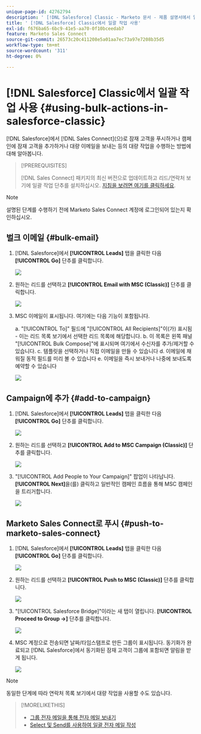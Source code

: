 ```yaml
---
unique-page-id: 42762794
description: ' [!DNL Salesforce] Classic - Marketo 문서 - 제품 설명서에서 일괄 작업 사용'
title: ' [!DNL Salesforce] Classic에서 일괄 작업 사용'
exl-id: f676ba65-6bc9-41e5-aa70-0f10bceedab7
feature: Marketo Sales Connect
source-git-commit: 26573c20c411208e5a01aa7ec73a97e7208b35d5
workflow-type: tm+mt
source-wordcount: '311'
ht-degree: 0%

---
```


# [!DNL Salesforce] Classic에서 일괄 작업 사용 {#using-bulk-actions-in-salesforce-classic}

[!DNL Salesforce]에서 [!DNL Sales Connect]&#x200B;(으)로 잠재 고객을 푸시하거나 캠페인에 잠재 고객을 추가하거나 대량 이메일을 보내는 등의 대량 작업을 수행하는 방법에 대해 알아봅니다.

>[!PREREQUISITES]
>
>[!DNL Sales Connect] 패키지의 최신 버전으로 업데이트하고 리드/연락처 보기에 일괄 작업 단추를 설치하십시오. [지침을 보려면 여기를 클릭하세요](https://s3.amazonaws.com/tout-user-store/salesforce/assets/Marketo+Sales+Engage+For+Salesforce_+Installation+and+Success+Guide.pdf).

>[!NOTE]
>
>설명된 단계를 수행하기 전에 Marketo Sales Connect 계정에 로그인되어 있는지 확인하십시오.

## 벌크 이메일 {#bulk-email}

1. [!DNL Salesforce]에서 **[!UICONTROL Leads]** 탭을 클릭한 다음 **[!UICONTROL Go]** 단추를 클릭합니다.

   ![](assets/one-5.png)

1. 원하는 리드를 선택하고 **[!UICONTROL Email with MSC (Classic)]** 단추를 클릭합니다.

   ![](assets/two-5.png)

1. MSC 이메일이 표시됩니다. 여기에는 다음 기능이 포함됩니다.

   a. &quot;[!UICONTROL To]&quot; 필드에 &quot;[!UICONTROL All Recipients]&quot;이(가) 표시됨 - 이는 리드 목록 보기에서 선택한 리드 목록에 해당합니다.
b. 이 목록은 왼쪽 패널 &quot;[!UICONTROL Bulk Compose]&quot;에 표시되며 여기에서 수신자를 추가/제거할 수 있습니다.
c. 템플릿을 선택하거나 직접 이메일을 만들 수 있습니다
d. 이메일에 채워질 동적 필드를 미리 볼 수 있습니다
e. 이메일을 즉시 보내거나 나중에 보내도록 예약할 수 있습니다

   ![](assets/three-4.png)

## Campaign에 추가 {#add-to-campaign}

1. [!DNL Salesforce]에서 **[!UICONTROL Leads]** 탭을 클릭한 다음 **[!UICONTROL Go]** 단추를 클릭합니다.

   ![](assets/four-3.png)

1. 원하는 리드를 선택하고 **[!UICONTROL Add to MSC Campaign (Classic)]** 단추를 클릭합니다.

   ![](assets/five-3.png)

1. &quot;[!UICONTROL Add People to Your Campaign]&quot; 팝업이 나타납니다. **[!UICONTROL Next]**&#x200B;을(를) 클릭하고 일반적인 캠페인 흐름을 통해 MSC 캠페인을 트리거합니다.

   ![](assets/six.png)

## Marketo Sales Connect로 푸시 {#push-to-marketo-sales-connect}

1. [!DNL Salesforce]에서 **[!UICONTROL Leads]** 탭을 클릭한 다음 **[!UICONTROL Go]** 단추를 클릭합니다.

   ![](assets/seven-1.png)

1. 원하는 리드를 선택하고 **[!UICONTROL Push to MSC (Classic)]** 단추를 클릭합니다.

   ![](assets/eight-1.png)

1. &quot;[!UICONTROL Salesforce Bridge]&quot;이라는 새 탭이 열립니다. **[!UICONTROL Proceed to Group →]** 단추를 클릭합니다.

   ![](assets/nine-1.png)

1. MSC 계정으로 전송되면 날짜/타임스탬프로 만든 그룹이 표시됩니다. 동기화가 완료되고 [!DNL Salesforce]에서 동기화된 잠재 고객이 그룹에 포함되면 알림을 받게 됩니다.

   ![](assets/ten.png)

>[!NOTE]
>
>동일한 단계에 따라 연락처 목록 보기에서 대량 작업을 사용할 수도 있습니다.

>[!MORELIKETHIS]
>
>* [그룹 전자 메일을 통해 전자 메일 보내기](/help/marketo/product-docs/marketo-sales-connect/email/using-the-compose-window/sending-emails-via-group-email.md)
>* [Select 및 Send를 사용하여 일괄 전자 메일 작성](/help/marketo/product-docs/marketo-sales-connect/email/using-the-compose-window/composing-bulk-emails-with-select-and-send.md#sending-emails)
